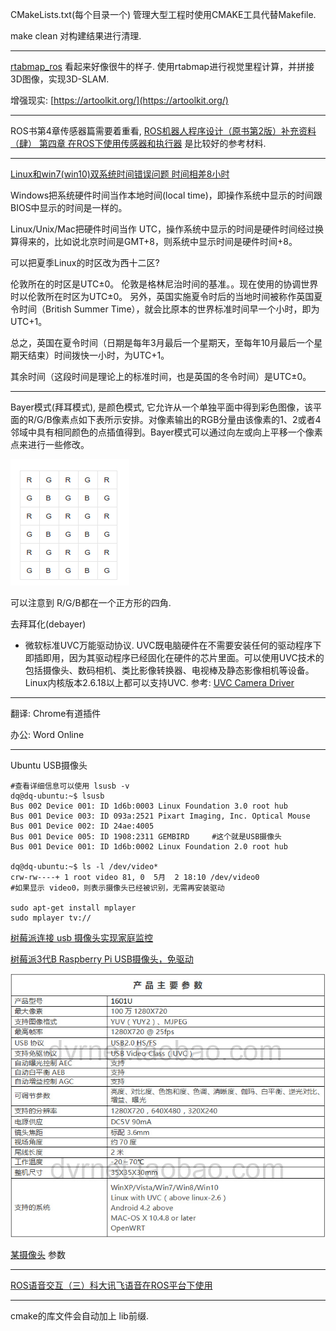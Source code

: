 CMakeLists.txt\(每个目录一个\)   管理大型工程时使用CMAKE工具代替Makefile.

make clean 对构建结果进行清理.

---

[rtabmap\_ros](http://wiki.ros.org/rtabmap_ros) 看起来好像很牛的样子. 使用rtabmap进行视觉里程计算，并拼接3D图像，实现3D-SLAM.

增强现实: [https://artoolkit.org/](https://artoolkit.org/)

---

ROS书第4章传感器篇需要着重看,  [ROS机器人程序设计（原书第2版）补充资料 （肆） 第四章 在ROS下使用传感器和执行器](http://blog.csdn.net/zhangrelay/article/details/53206259) 是比较好的参考材料.

---

[Linux和win7\(win10\)双系统时间错误问题 时间相差8小时](http://www.cnblogs.com/shareidea/p/5465306.html)

Windows把系统硬件时间当作本地时间\(local time\)，即操作系统中显示的时间跟BIOS中显示的时间是一样的。

Linux/Unix/Mac把硬件时间当作 UTC，操作系统中显示的时间是硬件时间经过换算得来的，比如说北京时间是GMT+8，则系统中显示时间是硬件时间+8。

可以把夏季Linux的时区改为西十二区?

伦敦所在的时区是UTC±0。  伦敦是格林尼治时间的基准。。现在使用的协调世界时以伦敦所在时区为UTC±0。 另外，英国实施夏令时后的当地时间被称作英国夏令时间（British Summer Time），就会比原本的世界标准时间早一个小时，即为UTC+1。

总之，英国在夏令时间（日期是每年3月最后一个星期天，至每年10月最后一个星期天结束）时间拨快一小时，为UTC+1。

其余时间（这段时间是理论上的标准时间，也是英国的冬令时间）是UTC±0。

---

Bayer模式\(拜耳模式\), 是颜色模式, 它允许从一个单独平面中得到彩色图像，该平面的R/G/B像素点如下表所示安排。对像素输出的RGB分量由该像素的1、2或者4邻域中具有相同颜色的点插值得到。Bayer模式可以通过向左或向上平移一个像素点来进行一些修改。

![](/assets/选区_005.png)

可以注意到 R/G/B都在一个正方形的四角.

去拜耳化\(debayer\)

* 微软标准UVC万能驱动协议. UVC既电脑硬件在不需要安装任何的驱动程序下即插即用，因为其驱动程序已经固化在硬件的芯片里面。可以使用UVC技术的包括摄像头、数码相机、类比影像转换器、电视棒及静态影像相机等设备。Linux内核版本2.6.18以上都可以支持UVC. 参考: [UVC Camera Driver](http://dingmzfrcmyblog.lofter.com/post/1cc9cc3a_6f3322e)

---

翻译: Chrome有道插件

办公: Word Online

---

Ubuntu USB摄像头

```
#查看详细信息可以使用 lsusb -v
dq@dq-ubuntu:~$ lsusb
Bus 002 Device 001: ID 1d6b:0003 Linux Foundation 3.0 root hub
Bus 001 Device 003: ID 093a:2521 Pixart Imaging, Inc. Optical Mouse
Bus 001 Device 002: ID 24ae:4005  
Bus 001 Device 005: ID 1908:2311 GEMBIRD     #这个就是USB摄像头
Bus 001 Device 001: ID 1d6b:0002 Linux Foundation 2.0 root hub

dq@dq-ubuntu:~$ ls -l /dev/video*
crw-rw----+ 1 root video 81, 0  5月  2 18:10 /dev/video0  
#如果显示 video0，则表示摄像头已经被识别，无需再安装驱动

sudo apt-get install mplayer
sudo mplayer tv://
```

[树莓派连接 usb 摄像头实现家庭监控](http://hi.ktsee.com/368.html)

[树莓派3代B Raspberry Pi USB摄像头，免驱动](https://item.taobao.com/item.htm?spm=a230r.1.14.49.ya5cgs&id=537977952154&ns=1&abbucket=10#detail)

![](/assets/选区_006.png)

[某摄像头](https://item.taobao.com/item.htm?spm=a230r.1.14.19.ya5cgs&id=543322411251&ns=1&abbucket=10#detail) 参数

---

[ROS语音交互（三）科大讯飞语音在ROS平台下使用](http://www.cnblogs.com/CZM-/p/6208415.html#3643984)

---

cmake的库文件会自动加上 lib前缀.

